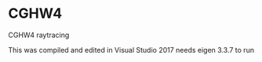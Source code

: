 # CGHW4
CGHW4 raytracing

This was compiled and edited in Visual Studio 2017
needs eigen 3.3.7 to run
